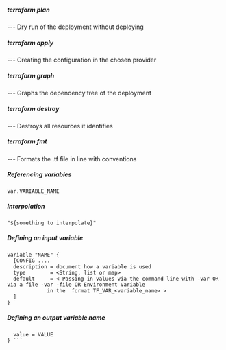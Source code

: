 
#####  terraform plan
--- Dry run of the deployment without deploying

##### terraform apply
--- Creating the configuration in the chosen provider

##### terraform graph
--- Graphs the dependency tree of the deployment

##### terraform destroy
--- Destroys all resources it identifies

##### terraform fmt
--- Formats the .tf file in line with conventions

##### Referencing variables
```"${var.VARIABLE_NAME}"
var.VARIABLE_NAME 
```

##### Interpolation
``` "${something to interpolate}" ```

##### Defining an input variable
```
variable "NAME" {
  [CONFIG ....
  description = document how a variable is used
  type        = <String, list or map>
  default     = < Passing in values via the command line with -var OR via a file -var -file OR Environment Variable  
             in the  format TF_VAR_<variable_name> >
  ]
} 
```
##### Defining an output variable name
``` output NAME {
  value = VALUE
} ```
